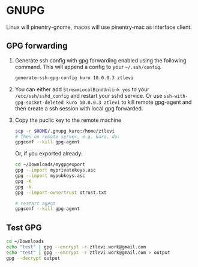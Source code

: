 # GNUPG

Linux will pinentry-gnome, macos will use pinentry-mac as interface client.

## GPG forwarding

1. Generate ssh config with gpg forwarding enabled using the following command. This will append a
   config to your `~/.ssh/config`.

   ```sh
   generate-ssh-gpg-config kuro 10.0.0.3 ztlevi
   ```

2. You can either add `StreamLocalBindUnlink yes` to your `/etc/ssh/sshd_config` and restart your
   sshd service. Or use `ssh-with-gpg-socket-deleted kuro 10.0.0.3 ztlevi` to kill remote gpg-agent
   and then create a ssh session with local gpg forwarded.
3. Copy the puclic key to the remote machine

   ```sh
   scp -r $HOME/.gnupg kuro:/home/ztlevi
   # Then on remote server, e.g. kuro, do:
   gpgconf --kill gpg-agent
   ```

   Or, if you exported already:

   ```sh
   cd ~/Downloads/mygpgexport
   gpg --import myprivatekeys.asc
   gpg --import mypubkeys.asc
   gpg -K
   gpg -k
   gpg --import-ownertrust otrust.txt

   # restart agent
   gpgconf --kill gpg-agent
   ```

## Test GPG

```sh
cd ~/Downloads
echo "test" | gpg --encrypt -r ztlevi.work@gmail.com
echo "test" | gpg --encrypt -r ztlevi.work@gmail.com > output
gpg --decrypt output
```
